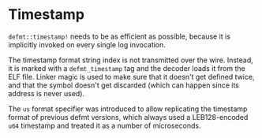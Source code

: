 # Timestamp

`defmt::timestamp!` needs to be as efficient as possible, because it is implicitly invoked on every single log invocation.

The timestamp format string index is not transmitted over the wire.
Instead, it is marked with a `defmt_timestamp` tag and the decoder loads it from the ELF file.
Linker magic is used to make sure that it doesn't get defined twice, and that the symbol doesn't get discarded (which can happen since its address is never used).

The `us` format specifier was introduced to allow replicating the timestamp format of previous defmt  versions, which always used a LEB128-encoded `u64` timestamp and treated it as a number of microseconds.

